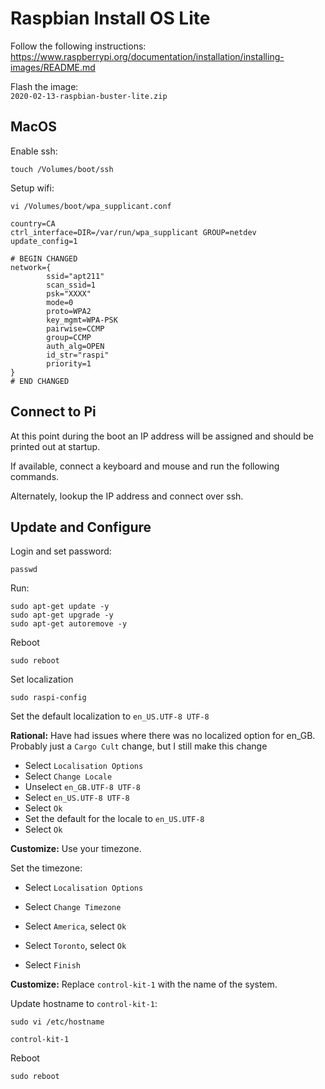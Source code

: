 # Raspbian Install OS Lite

Follow the following instructions:  
https://www.raspberrypi.org/documentation/installation/installing-images/README.md  

Flash the image:  
`2020-02-13-raspbian-buster-lite.zip`  

## MacOS

Enable ssh:  

```
touch /Volumes/boot/ssh
```

Setup wifi:  

```
vi /Volumes/boot/wpa_supplicant.conf
```

```
country=CA
ctrl_interface=DIR=/var/run/wpa_supplicant GROUP=netdev
update_config=1

# BEGIN CHANGED
network={
        ssid="apt211"
        scan_ssid=1
        psk="XXXX"
        mode=0
        proto=WPA2
        key_mgmt=WPA-PSK
        pairwise=CCMP
        group=CCMP
        auth_alg=OPEN
        id_str="raspi"
        priority=1
}
# END CHANGED
```


## Connect to Pi

At this point during the boot an IP address will be assigned and should be printed out at startup.

If available, connect a keyboard and mouse and run the following commands.

Alternately, lookup the IP address and connect over ssh.


## Update and Configure

Login and set password:

```
passwd
```

Run:

```
sudo apt-get update -y
sudo apt-get upgrade -y
sudo apt-get autoremove -y
```

Reboot

```
sudo reboot
```

Set localization

```
sudo raspi-config
```

Set the default localization to `en_US.UTF-8 UTF-8`  

**Rational:** Have had issues where there was no localized option for en_GB.  Probably just a `Cargo Cult` change, but I still make this change

- Select `Localisation Options`  
- Select `Change Locale`  
- Unselect `en_GB.UTF-8 UTF-8`  
- Select `en_US.UTF-8 UTF-8`   
- Select `Ok`
- Set the default for the locale to `en_US.UTF-8`
- Select `Ok`

**Customize:** Use your timezone.

Set the timezone:  

- Select `Localisation Options`  
- Select `Change Timezone` 
- Select `America`, select `Ok`
- Select `Toronto`, select `Ok`

- Select `Finish`

**Customize:** Replace `control-kit-1` with the name of the system.

Update hostname to `control-kit-1`:

```
sudo vi /etc/hostname
```

```
control-kit-1
```

Reboot

```
sudo reboot
```

